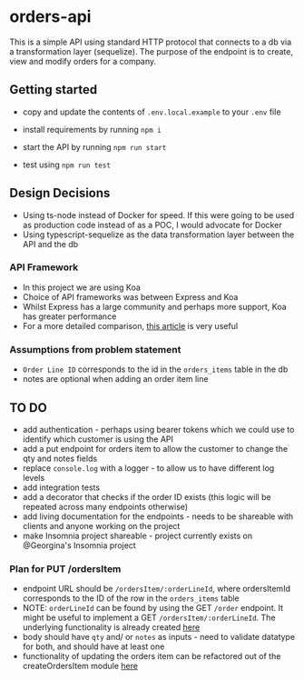 # orders-api

This is a simple API using standard HTTP protocol that connects to a db via a transformation layer (sequelize). The purpose of the endpoint is to create, view and modify orders for a company.

## Getting started

- copy and update the contents of `.env.local.example` to your `.env` file
- install requirements by running `npm i`
- start the API by running `npm run start`

- test using `npm run test`

## Design Decisions

- Using ts-node instead of Docker for speed. If this were going to be used as production code instead of as a POC, I would advocate for Docker
- Using typescript-sequelize as the data transformation layer between the API and the db

### API Framework

- In this project we are using Koa
- Choice of API frameworks was between Express and Koa
- Whilst Express has a large community and perhaps more support, Koa has greater performance
- For a more detailed comparison, [this article](https://nodesource.com/blog/Express-Koa-Hapi/) is very useful

### Assumptions from problem statement

- `Order Line ID` corresponds to the id in the `orders_items` table in the db
- notes are optional when adding an order item line

## TO DO

- add authentication - perhaps using bearer tokens which we could use to identify which customer is using the API
- add a put endpoint for orders item to allow the customer to change the qty and notes fields
- replace `console.log` with a logger - to allow us to have different log levels
- add integration tests
- add a decorator that checks if the order ID exists (this logic will be repeated across many endpoints otherwise)
- add living documentation for the endpoints - needs to be shareable with clients and anyone working on the project
- make Insomnia project shareable - project currently exists on @Georgina's Insomnia project

### Plan for PUT /ordersItem

- endpoint URL should be `/ordersItem/:orderLineId`, where ordersItemId corresponds to the ID of the row in the `orders_items` table
- NOTE: `orderLineId` can be found by using the GET `/order` endpoint. It might be useful to implement a GET `/ordersItem/:orderLineId`. The underlying functionality is already created [here](./src/data/ordersItem/getOrdersItem.ts)
- body should have `qty` and/ or `notes` as inputs - need to validate datatype for both, and should have at least one
- functionality of updating the orders item can be refactored out of the createOrdersItem module [here](https://github.com/GeorginaSteele/orders-api/blob/faf135736897da118096ed564be60773e6480307/src/data/ordersItem/createOrdersItem.ts#L23)
